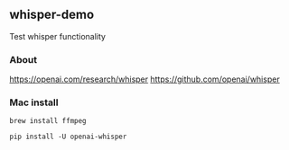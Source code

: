 ## whisper-demo
Test whisper functionality

### About
<https://openai.com/research/whisper>
<https://github.com/openai/whisper>

### Mac install
```
brew install ffmpeg

pip install -U openai-whisper
```

